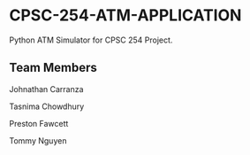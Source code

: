 # CPSC-254-ATM-APPLICATION
Python ATM Simulator for CPSC 254 Project.

## Team Members

Johnathan Carranza 

Tasnima Chowdhury

Preston Fawcett

Tommy Nguyen
